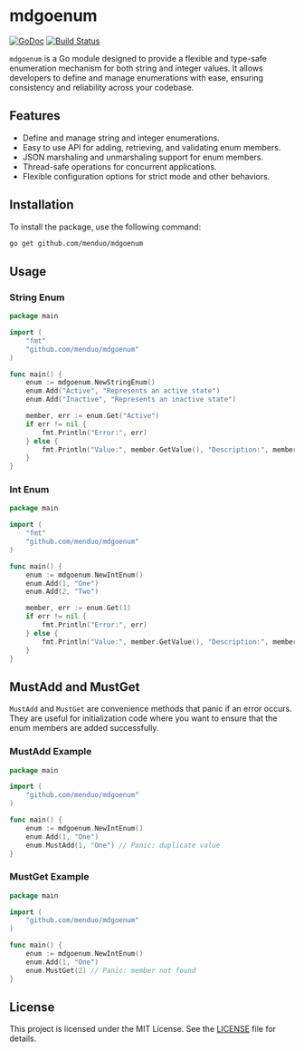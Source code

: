 # mdgoenum

[![GoDoc](https://godoc.org/github.com/menduo/mdgoenum?status.svg)](https://godoc.org/github.com/menduo/mdgoenum)
[![Build Status](https://travis-ci.org/menduo/mdgoenum.svg?branch=master)](https://travis-ci.org/menduo/mdgoenum)

`mdgoenum` is a Go module designed to provide a flexible and type-safe enumeration mechanism for both string and integer
values. It allows developers to define and manage enumerations with ease, ensuring consistency and reliability across
your codebase.

## Features

- Define and manage string and integer enumerations.
- Easy to use API for adding, retrieving, and validating enum members.
- JSON marshaling and unmarshaling support for enum members.
- Thread-safe operations for concurrent applications.
- Flexible configuration options for strict mode and other behaviors.

## Installation

To install the package, use the following command:

```sh
go get github.com/menduo/mdgoenum
```

## Usage

### String Enum

```go
package main

import (
	"fmt"
	"github.com/menduo/mdgoenum"
)

func main() {
	enum := mdgoenum.NewStringEnum()
	enum.Add("Active", "Represents an active state")
	enum.Add("Inactive", "Represents an inactive state")

	member, err := enum.Get("Active")
	if err != nil {
		fmt.Println("Error:", err)
	} else {
		fmt.Println("Value:", member.GetValue(), "Description:", member.GetDesc())
	}
}
```

### Int Enum

```go
package main

import (
	"fmt"
	"github.com/menduo/mdgoenum"
)

func main() {
	enum := mdgoenum.NewIntEnum()
	enum.Add(1, "One")
	enum.Add(2, "Two")

	member, err := enum.Get(1)
	if err != nil {
		fmt.Println("Error:", err)
	} else {
		fmt.Println("Value:", member.GetValue(), "Description:", member.GetDesc())
	}
}
```

## MustAdd and MustGet

`MustAdd` and `MustGet` are convenience methods that panic if an error occurs. They are useful for initialization code
where you want to ensure that the enum members are added successfully.

### MustAdd Example

```go
package main

import (
	"github.com/menduo/mdgoenum"
)

func main() {
	enum := mdgoenum.NewIntEnum()
	enum.Add(1, "One")
	enum.MustAdd(1, "One") // Panic: duplicate value
}

```

### MustGet Example

```go
package main

import (
	"github.com/menduo/mdgoenum"
)

func main() {
	enum := mdgoenum.NewIntEnum()
	enum.Add(1, "One")
	enum.MustGet(2) // Panic: member not found
}

```

## License

This project is licensed under the MIT License. See the [LICENSE](LICENSE) file for details.
